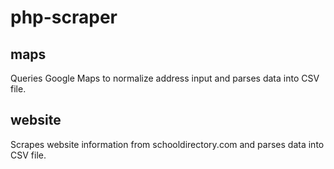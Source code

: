 # php-scraper

## maps
Queries Google Maps to normalize address input and parses data into CSV file.

## website
Scrapes website information from schooldirectory.com and parses data into CSV file.
